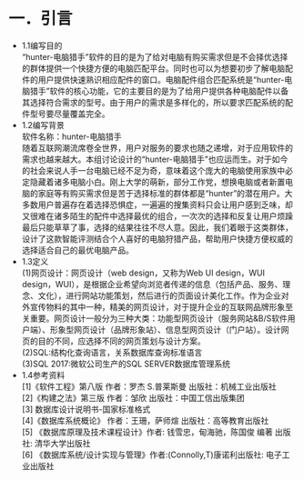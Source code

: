 
一．引言
====
* 1.1编写目的<br>
“hunter-电脑猎手”软件的目的是为了给对电脑有购买需求但是不会择优选择的群体提供一个快捷方便的电脑匹配平台。同时也可以为想要初步了解电脑配件的用户提供快速熟识相应配件的窗口。电脑配件组合匹配系统是“hunter-电脑猎手”软件的核心功能，它的主要目的是为了给用户提供各种电脑配件以备其选择符合需求的型号。由于用户的需求是多样化的，所以要求匹配系统的配件型号要尽量覆盖完全。<br>  
* 1.2编写背景<br>
软件名称：hunter-电脑猎手<br>
随着互联网潮流席卷全世界，用户对服务的要求也随之递增，对于应用软件的需求也越来越大。本组讨论设计的“hunter-电脑猎手”也应运而生。对于如今的社会来说人手一台电脑已经不足为奇，意味着这个庞大的电脑使用家族中必定隐藏着诸多电脑小白。刚上大学的萌新，部分工作党，想换电脑或者新置电脑的家庭等有购买需求但是苦于选择标准的群体都是“hunter”的潜在用户。大多数用户普遍存在着选择恐惧症，一遍遍的搜集资料只会让用户感到乏味，却又很难在诸多陌生的配件中选择最优的组合，一次次的选择和反复让用户烦躁最后只能草草了事，选择的结果往往不尽人意。因此，我们着眼于这类群体，设计了这款智能评测结合个人喜好的电脑狩猎产品，帮助用户快捷方便权威的选择适合自己的最优电脑产品。<br>  
* 1.3定义<br>
(1)网页设计：网页设计（web design，又称为Web UI design，WUI design，WUI），是根据企业希望向浏览者传递的信息（包括产品、服务、理念、文化），进行网站功能策划，然后进行的页面设计美化工作。作为企业对外宣传物料的其中一种，精美的网页设计，对于提升企业的互联网品牌形象至关重要。网页设计一般分为三种大类：功能型网页设计（服务网站&B/S软件用户端）、形象型网页设计（品牌形象站）、信息型网页设计（门户站）。设计网页的目的不同，应选择不同的网页策划与设计方案。<br>
(2)SQL:结构化查询语言，关系数据库查询标准语言<br>
(3)SQL 2017:微软公司生产的SQL SERVER数据库管理系统 <br> 
* 1.4参考资料<br> 
[1]《软件工程》第八版 作者：罗杰 S.普莱斯曼 出版社：机械工业出版社<br>
[2]《构建之法》第三版 作者：邹欣 出版社：中国工信出版集团<br>
[3] 数据库设计说明书-国家标准格式<br>
[4]《数据库系统概论》 作者：王珊，萨师煊  出版社：高等教育出版社<br>
[5] 《数据库原理及技术课程设计》作者: 钱雪忠，甸海驰，陈国俊 编著  出版社: 清华大学出版社<br>
[6] 《数据库系统/设计实现与管理》作者:(Connolly,T)康诺利出版社: 电子工业出版社<br>

